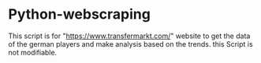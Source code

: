 # Python-webscraping
This script is for "https://www.transfermarkt.com/" website to get the data of the german players and make analysis based on the trends. this Script is not modifiable.
